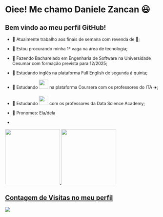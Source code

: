 # Oiee! Me chamo Daniele Zancan 😃
## Bem vindo ao meu perfil GitHub! 


- 🔭 Atualmente trabalho aos finais de semana com revenda de 🧊;
- 🔎 Estou procurando minha 1ª vaga na área de tecnologia;
- 🌱 Fazendo Bacharelado em Engenharia de Software na Universidade Cesumar com formação prevista para 12/2025;
- 🌱 Estudando inglês na plataforma Full English de segunda á quinta;
- 🌱 Estudando 
            <img src="https://cdn.jsdelivr.net/gh/devicons/devicon@latest/icons/java/java-original.svg" width="30" height="30"/>
           na plataforma Coursera com os professores do ITA ✈️;
- 🌱 Estudando 
            <img src="https://cdn.jsdelivr.net/gh/devicons/devicon@latest/icons/python/python-original-wordmark.svg" width="30" height="30"/>
          com os professores da Data Science Academy;
- 👩 Pronomes: Ela/dela

- <div>
<a href="https://github.com/danielezancan">
<img loading="lazy" height="180em" src="https://github-readme-stats.vercel.app/api/top-langs/?username=daniele&layout=compact&langs_count=7&theme=tokyonight"/>
<img loading="lazy" height="180em" src="https://github-readme-stats.vercel.app/api?username=danielezancan&show_icons=true&theme=tokyonight&include_all_commits=true&count_private=true"/>
</div>

## Contagem de Visitas no meu perfil
<img src="https://profile-counter.glitch.me/vanshkapoor/count.svg"/>
